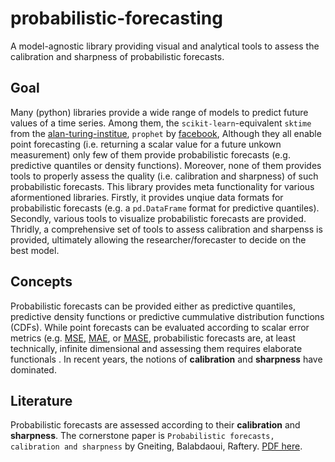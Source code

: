 # probabilistic-forecasting
A model-agnostic library providing visual and analytical tools to assess the calibration and sharpness of probabilistic forecasts.

## Goal
Many (python) libraries provide a wide range of models to predict future values of a time series. Among them, the `scikit-learn`-equivalent `sktime` from the [alan-turing-institue](https://github.com/alan-turing-institute/sktime), `prophet` by [facebook](https://facebook.github.io/prophet/), 
Although they all enable point forecasting (i.e. returning a scalar value for a future unkown measurement) only few of them provide probabilistic forecasts (e.g. predictive quantiles or density functions). Moreover, none of them provides tools to properly assess the quality (i.e. calibration and sharpness) of such probabilistic forecasts.
This library provides meta functionality for various aformentioned libraries. 
Firstly, it provides unqiue data formats for probabilistic forecasts (e.g. a `pd.DataFrame` format for predictive quantiles).
Secondly, various tools to visualize probabilistic forecasts are provided.
Thridly, a comprehensive set of tools to assess calibration and sharpenss is provided, ultimately allowing the researcher/forecaster to decide on the best model. 

## Concepts
Probabilistic forecasts can be provided either as predictive quantiles, predictive density functions or predictive cummulative distribution functions (CDFs).
While point forecasts can be evaluated according to scalar error metrics (e.g. [MSE](https://en.wikipedia.org/wiki/Mean_squared_error), [MAE](https://en.wikipedia.org/wiki/Mean_absolute_error), or [MASE](https://en.wikipedia.org/wiki/Mean_absolute_scaled_error), probabilistic forecasts are, at least technically, infinite dimensional and assessing them requires elaborate functionals .
In recent years, the notions of **calibration** and **sharpness** have dominated. 

## Literature
Probabilistic forecasts are assessed according to their **calibration** and **sharpness**. The cornerstone paper is 
`Probabilistic forecasts, calibration and sharpness` by Gneiting, Balabdaoui, Raftery. [PDF here](https://sites.stat.washington.edu/raftery/Research/PDF/Gneiting2007jrssb.pdf).
